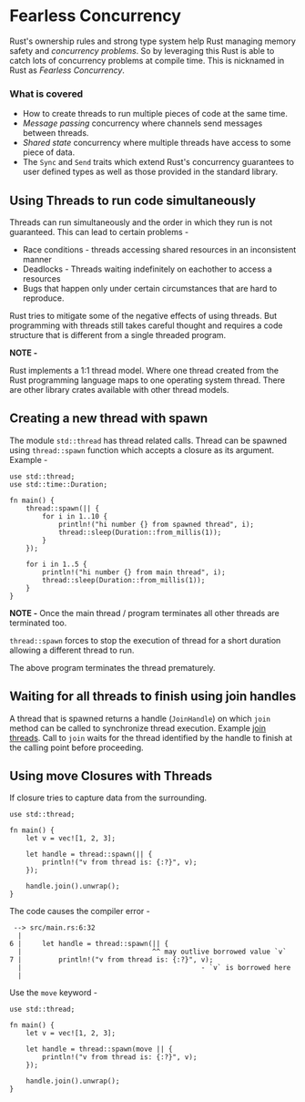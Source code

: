 # Fearless Concurrency

Rust's ownership rules and strong type system help Rust managing memory safety and _concurrency problems_. So by leveraging this Rust is able to catch lots of concurrency problems at compile time. This is nicknamed in Rust as _Fearless Concurrency_.

### What is covered 

- How to create threads to run multiple pieces of code at the same time.
- _Message passing_ concurrency where channels send messages between threads.
- _Shared state_ concurrency where multiple threads have access to some piece of data.
- The `Sync` and `Send` traits which extend Rust's concurrency guarantees to user defined types as well as those provided in the standard library.

## Using Threads to run code simultaneously

Threads can run simultaneously and the order in which they run is not guaranteed. This can lead to certain problems -

- Race conditions - threads accessing shared resources in an inconsistent manner
- Deadlocks - Threads waiting indefinitely on eachother to access a resources
- Bugs that happen only under certain circumstances that are hard to reproduce.

Rust tries to mitigate some of the negative effects of using threads. But programming with threads still takes careful thought and requires a code structure that is different from a single threaded program.

**NOTE -**

Rust implements a 1:1 thread model. Where one thread created from the Rust programming language maps to one operating system thread. There are other library crates available with other thread models.

## Creating a new thread with spawn

The module `std::thread` has thread related calls. Thread can be spawned using `thread::spawn` function which accepts a closure as its argument. Example -

```
use std::thread;
use std::time::Duration;

fn main() {
    thread::spawn(|| {
        for i in 1..10 {
            println!("hi number {} from spawned thread", i);
            thread::sleep(Duration::from_millis(1));
        }
    });

    for i in 1..5 {
        println!("hi number {} from main thread", i);
        thread::sleep(Duration::from_millis(1));
    }
}
```

**NOTE -** Once the main thread / program terminates all other threads are terminated too.

`thread::spawn` forces to stop the execution of thread for a short duration allowing a different thread to run.

The above program terminates the thread prematurely.

## Waiting for all threads to finish using join handles

A thread that is spawned returns a handle (`JoinHandle`) on which `join` method can be called to synchronize thread execution. Example [join threads](./join_thread). Call to `join` waits for the thread identified by the handle to finish at the calling point before proceeding.

## Using move Closures with Threads 

If closure tries to capture data from the surrounding.

```
use std::thread;

fn main() {
    let v = vec![1, 2, 3];

    let handle = thread::spawn(|| {
        println!("v from thread is: {:?}", v);
    });

    handle.join().unwrap();
}
```

The code causes the compiler error -

```
 --> src/main.rs:6:32
  |
6 |     let handle = thread::spawn(|| {
  |                                ^^ may outlive borrowed value `v`
7 |         println!("v from thread is: {:?}", v);
  |                                            - `v` is borrowed here
  |
```

Use the `move` keyword -

```
use std::thread;

fn main() {
    let v = vec![1, 2, 3];

    let handle = thread::spawn(move || {
        println!("v from thread is: {:?}", v);
    });

    handle.join().unwrap();
}
```


